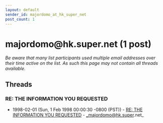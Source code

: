 ```yaml
---
layout: default
sender_id: majordomo_at_hk_super_net
post_count: 1
---
```


# majordomo<span>@</span>hk.super.net (1 post)

_Be aware that many list participants used multiple email addresses over their time active on the list. As such this page may not contain all threads available._

## Threads

### RE: THE INFORMATION YOU REQUESTED
+ 1998-02-01 (Sun, 1 Feb 1998 00:00:30 -0800 (PST)) - [RE: THE INFORMATION YOU REQUESTED](/archive/1998/02/0a8324f4161a997788d92151152cb0db5130a550e6ecb284a4b0f92f1aacda60) - _majordomo@hk.super.net_

